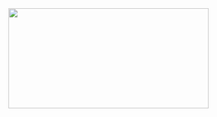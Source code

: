 <img src="https://github.com/user-attachments/assets/cb494e74-0b68-462c-8e12-dca99f2709f3" height="200" width="400" />
